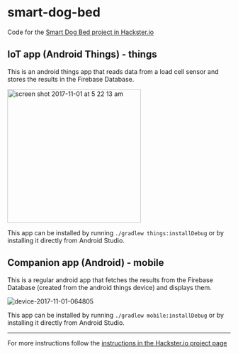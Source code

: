 # smart-dog-bed

Code for the [Smart Dog Bed project in Hackster.io](https://www.hackster.io/xrigau/smart-dog-bed-1c9737)

## IoT app (Android Things) - things

This is an android things app that reads data from a load cell sensor and stores the results in the Firebase Database.

<img width="301" alt="screen shot 2017-11-01 at 5 22 13 am" src="https://user-images.githubusercontent.com/1626673/32262460-11f27220-bed5-11e7-8447-2d37ff6eaf38.png">

This app can be installed by running `./gradlew things:installDebug` or by installing it directly from Android Studio.

## Companion app (Android) - mobile

This is a regular android app that fetches the results from the Firebase Database (created from the android things device) and displays them.

![device-2017-11-01-064805](https://user-images.githubusercontent.com/1626673/32262461-120a5a34-bed5-11e7-9437-f1a69968f286.png)

This app can be installed by running `./gradlew mobile:installDebug` or by installing it directly from Android Studio.

---

For more instructions follow the [instructions in the Hackster.io project page](https://www.hackster.io/xrigau/smart-dog-bed-1c9737)
